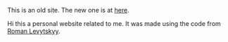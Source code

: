 This is an old site. The new one is at [here](https://iamsreeman.github.io).

Hi this a personal website related to me. It was made using the code from [Roman Levytskyy](https://levytsroman.github.io/).
